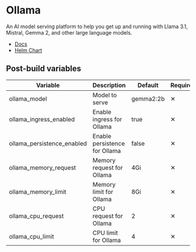 # Ollama

An AI model serving platform to help you get up and running with Llama 3.1, Mistral, Gemma 2, and other large language models.

- [Docs](https://github.com/ollama/ollama/tree/main/docs)
- [Helm Chart](https://github.com/otwld/ollama-helm)

## Post-build variables

| Variable                   | Description                   | Default   | Required |
| -------------------------- | ----------------------------- | --------- | -------- |
| ollama_model               | Model to serve                | gemma2:2b | ✕        |
| ollama_ingress_enabled     | Enable ingress for Ollama     | true      | ✕        |
| ollama_persistence_enabled | Enable persistence for Ollama | false     | ✕        |
| ollama_memory_request      | Memory request for Ollama     | 4Gi       | ✕        |
| ollama_memory_limit        | Memory limit for Ollama       | 8Gi       | ✕        |
| ollama_cpu_request         | CPU request for Ollama        | 2         | ✕        |
| ollama_cpu_limit           | CPU limit for Ollama          | 4         | ✕        |
